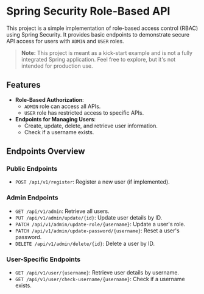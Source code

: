 # Spring Security Role-Based API

This project is a simple implementation of role-based access control (RBAC) using Spring Security. It provides basic endpoints to demonstrate secure API access for users with `ADMIN` and `USER` roles.

> **Note:** This project is meant as a kick-start example and is not a fully integrated Spring application. Feel free to explore, but it's not intended for production use.

## Features
- **Role-Based Authorization**:
    - `ADMIN` role can access all APIs.
    - `USER` role has restricted access to specific APIs.
- **Endpoints for Managing Users**:
    - Create, update, delete, and retrieve user information.
    - Check if a username exists.

## Endpoints Overview
### Public Endpoints
- `POST /api/v1/register`: Register a new user (if implemented).

### Admin Endpoints
- `GET /api/v1/admin`: Retrieve all users.
- `PUT /api/v1/admin/update/{id}`: Update user details by ID.
- `PATCH /api/v1/admin/update-role/{username}`: Update a user's role.
- `PATCH /api/v1/admin/update-password/{username}`: Reset a user's password.
- `DELETE /api/v1/admin/delete/{id}`: Delete a user by ID.

### User-Specific Endpoints
- `GET /api/v1/user/{username}`: Retrieve user details by username.
- `GET /api/v1/user/check-username/{username}`: Check if a username exists.
